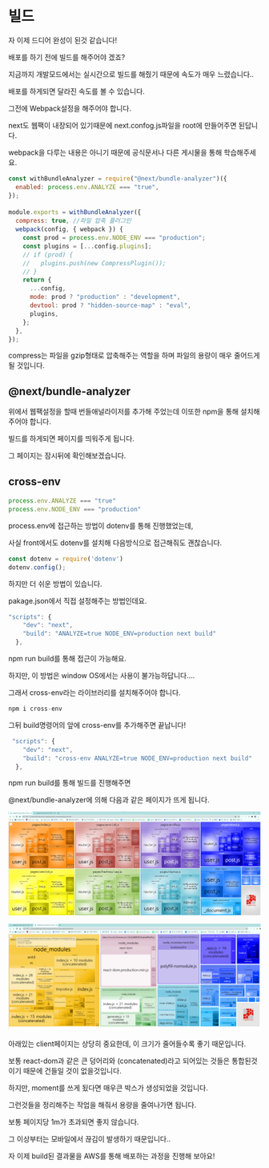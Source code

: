 # 빌드

자 이제 드디어 완성이 된것 같습니다! 

배포를 하기 전에 빌드를 해주어야 겠죠? 

지금까지 개발모드에서는 실시간으로 빌드를 해줬기 때문에 속도가 매우 느렸습니다.. 

배포를 하게되면 달라진 속도를 볼 수 있습니다. 

그전에 Webpack설정을 해주어야 합니다. 

next도 웹팩이 내장되어 있기때문에 next.confog.js파일을 root에 만들어주면 된답니다. 

webpack을 다루는 내용은 아니기 때문에 공식문서나 다른 게시물을 통해 학습해주세요.

```javascript
const withBundleAnalyzer = require("@next/bundle-analyzer")({
  enabled: process.env.ANALYZE === "true",
});

module.exports = withBundleAnalyzer({
  compress: true, //파일 압축 플러그인
  webpack(config, { webpack }) {
    const prod = process.env.NODE_ENV === "production";
    const plugins = [...config.plugins];
    // if (prod) {
    //   plugins.push(new CompressPlugin());
    // }
    return {
      ...config,
      mode: prod ? "production" : "development",
      devtool: prod ? "hidden-source-map" : "eval",
      plugins,
    };
  },
});
```

compress는 파일을 gzip형태로 압축해주는 역할을 하며 파일의 용량이 매우 줄어드게 될 것입니다. 

## @next/bundle-analyzer

위에서 웹팩설정을 할때 번들애널라이저를 추가해 주었는데 이또한 npm을 통해 설치해주어야 합니다. 

빌드를 하게되면 페이지를 띄워주게 됩니다. 

그 페이지는 잠시뒤에 확인해보겠습니다. 

## cross-env

```javascript
process.env.ANALYZE === "true"
process.env.NODE_ENV === "production"
```

process.env에 접근하는 방법이 dotenv를 통해 진행했었는데, 

사실 front에서도 dotenv를 설치해 다음방식으로 접근해줘도 괜찮습니다. 

```javascript
const dotenv = require('dotenv')
dotenv.config();
```

하지만 더 쉬운 방법이 있습니다. 

pakage.json에서 직접 설정해주는 방법인데요. 

```javascript
"scripts": {
    "dev": "next",
    "build": "ANALYZE=true NODE_ENV=production next build"
  },
```

npm run build를 통해 접근이 가능해요. 

하지만, 이 방법은 window OS에서는 사용이 불가능하답니다....

그래서 cross-env라는 라이브러리를 설치해주어야 합니다. 

```javascript
npm i cross-env
```

그뒤 build명령어의 앞에 cross-env를 추가해주면 끝납니다!

```javascript
 "scripts": {
    "dev": "next",
    "build": "cross-env ANALYZE=true NODE_ENV=production next build"
  },
```

npm run build를 통해 빌드를 진행해주면

@next/bundle-analyzer에 의해 다음과 같은 페이지가 뜨게 됩니다. 

![server](.gitbook/assets/image%20%2816%29.png)

![client](.gitbook/assets/image%20%2815%29.png)

아래있는 client페이지는 상당히 중요한데, 이 크기가 줄어들수록 좋기 때문입니다. 

보통 react-dom과 같은 큰 덩어리와 \(concatenated\)라고 되어있는 것들은 통합된것이기 때문에 건들일 것이 없을것입니다. 

하지만, moment를 쓰게 됬다면 매우큰 박스가 생성되었을 것입니다. 

그런것들을 정리해주는 작업을 해줘서 용량을 줄여나가면 됩니다. 

보통 페이지당 1m가 초과되면 좋지 않습니다. 

그 이상부터는 모바일에서 끊김이 발생하기 때문입니다.. 

자 이제 build된 결과물을 AWS를 통해 배포하는 과정을 진행해 보아요!

